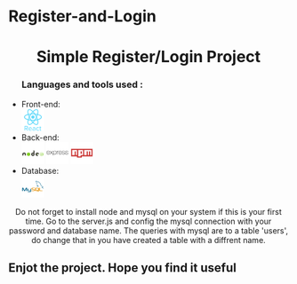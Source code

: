 ﻿# Register-and-Login

<h1 align=center >Simple Register/Login Project</h1>

<ul><h3>Languages and tools used :</h3>
  <li>Front-end:<br/>
    <img src="https://raw.githubusercontent.com/devicons/devicon/master/icons/react/react-original-wordmark.svg" alt="react" width="40" height="40"/></li>
  <li>Back-end:<br/>
     <img src="https://raw.githubusercontent.com/devicons/devicon/master/icons/nodejs/nodejs-original-wordmark.svg" alt="nodejs" width="40" height="40"/>
   <img src="https://raw.githubusercontent.com/devicons/devicon/master/icons/express/express-original-wordmark.svg" alt="express" width="40" height="40"/>
    <img src="https://raw.githubusercontent.com/devicons/devicon/master/icons/npm/npm-original-wordmark.svg" alt="npm" width="40" height="40"/>
  </li>
  <li>Database:<br/>
  <img src="https://raw.githubusercontent.com/devicons/devicon/master/icons/mysql/mysql-original-wordmark.svg" alt="mysql" width="40" height="40"/>
  </li>
</ul>

<p align=center >Do not forget to install node and mysql on your system if this is your first time. Go to the server.js and config the mysql connection with your password and database name. The queries with mysql are to a table 'users', do change that in you have created a table with a diffrent name.</p>

<h2>Enjot the project. Hope you find it useful</h2>
